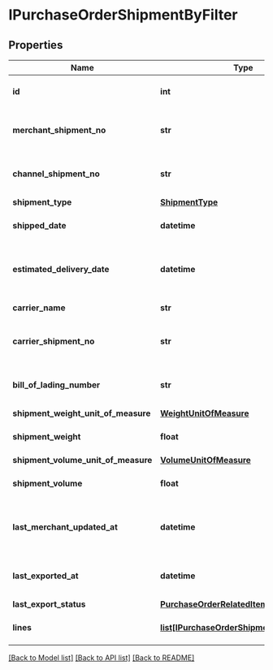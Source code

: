 # IPurchaseOrderShipmentByFilter

## Properties
Name | Type | Description | Notes
------------ | ------------- | ------------- | -------------
**id** | **int** | ChannelEngine identifier of the shipment | [optional] 
**merchant_shipment_no** | **str** | The number the merchant uses to id this PO shipment | [optional] 
**channel_shipment_no** | **str** | The number the channel uses to id this PO shipment | [optional] 
**shipment_type** | [**ShipmentType**](ShipmentType.md) |  | [optional] 
**shipped_date** | **datetime** | When the shipment was shipped | [optional] 
**estimated_delivery_date** | **datetime** | Estimated delivery time in the channel&#x27;s warehouse | [optional] 
**carrier_name** | **str** | Name of the carrier | [optional] 
**carrier_shipment_no** | **str** | The number the carrier uses to id this PO shipment | [optional] 
**bill_of_lading_number** | **str** | Bill of Lading number (not unique for a shipment) | [optional] 
**shipment_weight_unit_of_measure** | [**WeightUnitOfMeasure**](WeightUnitOfMeasure.md) |  | [optional] 
**shipment_weight** | **float** | The shipment&#x27;s weight | [optional] 
**shipment_volume_unit_of_measure** | [**VolumeUnitOfMeasure**](VolumeUnitOfMeasure.md) |  | [optional] 
**shipment_volume** | **float** | The shipment&#x27;s volume | [optional] 
**last_merchant_updated_at** | **datetime** | The last time the shipment was updated by the merchant | [optional] 
**last_exported_at** | **datetime** | The last time the shipment was exported to the channel | [optional] 
**last_export_status** | [**PurchaseOrderRelatedItemExportStatus**](PurchaseOrderRelatedItemExportStatus.md) |  | [optional] 
**lines** | [**list[IPurchaseOrderShipmentLineByFilter]**](IPurchaseOrderShipmentLineByFilter.md) | The products in this PO shipment | [optional] 

[[Back to Model list]](../README.md#documentation-for-models) [[Back to API list]](../README.md#documentation-for-api-endpoints) [[Back to README]](../README.md)

